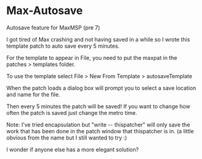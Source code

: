 # Max-Autosave
Autosave feature for MaxMSP (pre 7)

I got tired of Max crashing and not having saved in a while so I wrote this template patch to auto save every 5 minutes.

For the template to appear in File, you need to put the maxpat in the patches > templates folder. 

To use the template select File > New From Template > autosaveTemplate 

When the patch loads a dialog box will prompt you to select a save location and name for the file. 

Then every 5 minutes the patch will be saved!  If you want to change how often the patch is saved just change the metro time. 

Note: I've tried encapsulation but "write -- thispatcher" will only save the work that has been done in the patch window that thispatcher is in. 
(a little obvious from the name but I still wanted to try :)

I wonder if anyone else has a more elegant solution? 
